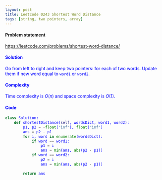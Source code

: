 ```yaml
---
layout: post
title: Leetcode 0243 Shortest Word Distance
tags: [string, two pointers, array]
---
```


#### Problem statement

<a href="https://leetcode.com/problems/shortest-word-distance/"> <font color = blue>https://leetcode.com/problems/shortest-word-distance/

#### Solution
Go from left to right and keep two pointers: for each of two words. Update them if new word equal to `word1` or `word2`.

#### Complexity
Time complexity is $O(n)$ and space complexity is $O(1)$.

#### Code
```python
class Solution:
    def shortestDistance(self, wordsDict, word1, word2):
        p1, p2 = -float("inf"), float("inf")
        ans = p2 - p1
        for i, word in enumerate(wordsDict):
            if word == word1:
                p1 = i
                ans = min(ans, abs(p2 - p1))
            if word == word2:
                p2 = i
                ans = min(ans, abs(p2 - p1))
                
        return ans
```
